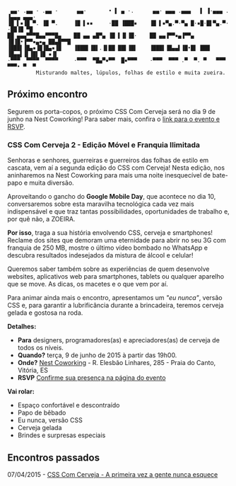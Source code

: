 
```
 ▄▄· .▄▄ · .▄▄ ·      ▄▄·       • ▌ ▄ ·.      ▄▄· ▄▄▄ .▄▄▄   ▌ ▐·▄▄▄ . ▐▄▄▄ ▄▄▄· 
▐█ ▌▪▐█ ▀. ▐█ ▀.     ▐█ ▌▪▪     ·██ ▐███▪    ▐█ ▌▪▀▄.▀·▀▄ █·▪█·█▌▀▄.▀·  ·██▐█ ▀█ 
██ ▄▄▄▀▀▀█▄▄▀▀▀█▄    ██ ▄▄ ▄█▀▄ ▐█ ▌▐▌▐█·    ██ ▄▄▐▀▀▪▄▐▀▀▄ ▐█▐█•▐▀▀▪▄▪▄ ██▄█▀▀█ 
▐███▌▐█▄▪▐█▐█▄▪▐█    ▐███▌▐█▌.▐▌██ ██▌▐█▌    ▐███▌▐█▄▄▌▐█•█▌ ███ ▐█▄▄▌▐▌▐█▌▐█ ▪▐▌
·▀▀▀  ▀▀▀▀  ▀▀▀▀     ·▀▀▀  ▀█▄▀▪▀▀  █▪▀▀▀    ·▀▀▀  ▀▀▀ .▀  ▀. ▀   ▀▀▀  ▀▀▀• ▀  ▀ 
         Misturando maltes, lúpulos, folhas de estilo e muita zueira.
```

## Próximo encontro

Segurem os porta-copos, o próximo CSS Com Cerveja será no dia 9 de junho na Nest Coworking! Para saber mais, confira o [link para o evento e RSVP](https://www.facebook.com/events/458707084307025/).

### CSS Com Cerveja 2 - Edição Móvel e Franquia Ilimitada

Senhoras e senhores, guerreiras e guerreiros das folhas de estilo em cascata, vem aí a segunda edição do CSS com Cerveja! Nesta edição, nos aninharemos na Nest Coworking para mais uma noite inesquecível de bate-papo e muita diversão.

Aproveitando o gancho do **Google Mobile Day**, que acontece no dia 10, conversaremos sobre esta maravilha tecnológica cada vez mais indispensável e que traz tantas possibilidades, oportunidades de trabalho e, por quê não, a ZOEIRA.

**Por isso**, traga a sua história envolvendo CSS, cerveja e smartphones! Reclame dos sites que demoram uma eternidade para abrir no seu 3G com franquia de 250 MB, mostre o último vídeo bombado no WhatsApp e descubra resultados indesejados da mistura de álcool e celular!

Queremos saber também sobre as experiências de quem desenvolve websites, aplicativos web para smartphones, tablets ou qualquer aparelho que se move. As dicas, os macetes e o que vem por aí.

Para animar ainda mais o encontro, apresentamos um *"eu nunca"*, versão CSS e, para garantir a lubrificância durante a brincadeira, teremos cerveja gelada e gostosa na roda.

**Detalhes:**

- **Para** designers, programadores(as) e apreciadores(as) de cerveja de todos os níveis.
- **Quando?** terça, 9 de junho de 2015 à partir das 19h00.
- **Onde?** [Nest Coworking](http://wenest.com.br) - R. Elesbão Linhares, 285 - Praia do Canto, Vitória, ES
- **RSVP** [Confirme sua presença na página do evento](https://www.facebook.com/events/458707084307025/)

**Vai rolar:**

- Espaço confortável e descontraído 
- Papo de bêbado
- Eu nunca, versão CSS
- Cerveja gelada
- Brindes e surpresas especiais

## Encontros passados

07/04/2015 - [CSS Com Cerveja - A primeira vez a gente nunca esquece](https://www.facebook.com/events/366681440190359/)
